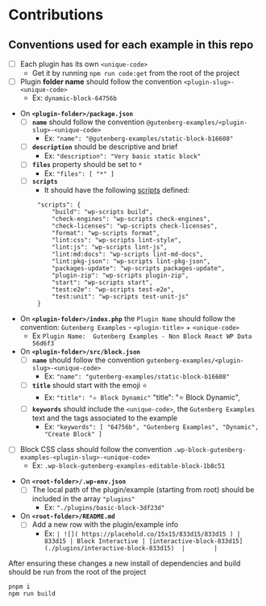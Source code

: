 # Contributions

## Conventions used for each example in this repo 

- [ ] Each plugin has its own `<unique-code>` 
    - Get it by running `npm run code:get` from the root of the project
- [ ] Plugin **folder name** should follow the convention `<plugin-slug>-<unique-code>` 
    - Ex: `dynamic-block-64756b`
- On **`<plugin-folder>/package.json`**
    - [ ] **`name`** should follow the convention `@gutenberg-examples/<plugin-slug>-<unique-code>` 
        - Ex: `"name": "@gutenberg-examples/static-block-b16608"`
    - [ ] **`description`** should be descriptive and brief 
        - Ex: `"description": "Very basic static block"`
    - [ ] **`files`** property should be set to `*`
        - Ex: `"files": [ "*" ]`
    - [ ] **`scripts`** 
        - It should have the following [scripts](https://developer.wordpress.org/block-editor/reference-guides/packages/packages-scripts/) defined:
```
        "scripts": {
            "build": "wp-scripts build",
            "check-engines": "wp-scripts check-engines",
            "check-licenses": "wp-scripts check-licenses",
            "format": "wp-scripts format",
            "lint:css": "wp-scripts lint-style",
            "lint:js": "wp-scripts lint-js",
            "lint:md:docs": "wp-scripts lint-md-docs",
            "lint:pkg-json": "wp-scripts lint-pkg-json",
            "packages-update": "wp-scripts packages-update",
            "plugin-zip": "wp-scripts plugin-zip",
            "start": "wp-scripts start",
            "test:e2e": "wp-scripts test-e2e",
            "test:unit": "wp-scripts test-unit-js"
        }
```
    
- On **`<plugin-folder>/index.php`** the `Plugin Name` should follow the convention: `Gutenberg Examples` - `<plugin-title>` + `<unique-code>`
     - Ex `Plugin Name:  Gutenberg Examples - Non Block React WP Data 56d6f3`
- On **`<plugin-folder>/src/block.json`**
    - [ ] **`name`** should follow the convention `gutenberg-examples/<plugin-slug>-<unique-code>` 
        - Ex: `"name": "gutenberg-examples/static-block-b16608"`
    - [ ] **`title`** should start with the emoji ⭐️
        - Ex: `"title": "⭐️ Block Dynamic"`
    "title": "⭐️ Block Dynamic",
    - [ ] **`keywords`** should include the `<unique-code>`, the `Gutenberg Examples` text and the tags associated to the example
        - Ex: `"keywords": [ "64756b", "Gutenberg Examples", "Dynamic", "Create Block" ]`    
- [ ] Block CSS class should follow the convention `.wp-block-gutenberg-examples-<plugin-slug>-<unique-code>`
    - Ex: `.wp-block-gutenberg-examples-editable-block-1b8c51`    
- On **`<root-folder>/.wp-env.json`**
    - [ ] The local path of the plugin/example (starting from root) should be included in the array `"plugins"` 
        - Ex: `"./plugins/basic-block-3df23d"`
- On **`<root-folder>/README.md`**
    - [ ] Add a new row with the plugin/example info
        - Ex: `| ![]( https://placehold.co/15x15/833d15/833d15 ) | 833d15 | Block Interactive | [interactive-block-833d15](./plugins/interactive-block-833d15)  |        |`

After ensuring these changes a new install of dependencies and build should be run from the root of the project

```
pnpm i
npm run build
```
